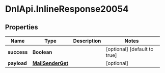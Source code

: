 # DnlApi.InlineResponse20054

## Properties
Name | Type | Description | Notes
------------ | ------------- | ------------- | -------------
**success** | **Boolean** |  | [optional] [default to true]
**payload** | [**MailSenderGet**](MailSenderGet.md) |  | [optional] 


